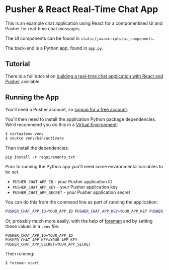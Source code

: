 # Pusher & React Real-Time Chat App

This is an example chat application using React for a componentised UI and Pusher for real-time chat messages.

The UI components can be found in `static/javascripts/ui_components`.

The back-end is a Python app, found in `app.py`.

## Tutorial

There is a full tutorial on [building a real-time chat application with React and Pusher](https://blog.pusher.com/making-reactjs-realtime-with-websockets/) available.

## Running the App

You'll need a Pusher account, so [signup for a free account](https://pusher.com/signup).

You'll then need to install the application Python package dependencies. We'd recommend you do this in a [Virtual Environment](http://docs.python-guide.org/en/latest/dev/virtualenvs/):

```bash
$ virtualenv venv
$ source venv/bin/activate
```

Then install the dependencies:

```
pip install -r requirements.txt
```

Prior to running the Python app you'll need some environmental variables to be set.

* `PUSHER_CHAT_APP_ID` - your Pusher application ID
* `PUSHER_CHAT_APP_KEY` - your Pusher application key
* `PUSHER_CHAT_APP_SECRET` - your Pusher application secret

You can do this from the command line as part of running the application:

```bash
PUSHER_CHAT_APP_ID=YOUR_APP_ID PUSHER_CHAT_APP_KEY=YOUR_APP_KEY PUSHER_CHAT_APP_SECRET=YOUR_APP_SECRET python app.py
```

Or, probably much more easily, with the help of [foreman](https://github.com/ddollar/foreman) and by setting these values in a `.env` file:

```
PUSHER_CHAT_APP_ID=YOUR_APP_ID
PUSHER_CHAT_APP_KEY=YOUR_APP_KEY
PUSHER_CHAT_APP_SECRET=YOUR_APP_SECRET
```

Then running:

```bash
$ foreman start
```
